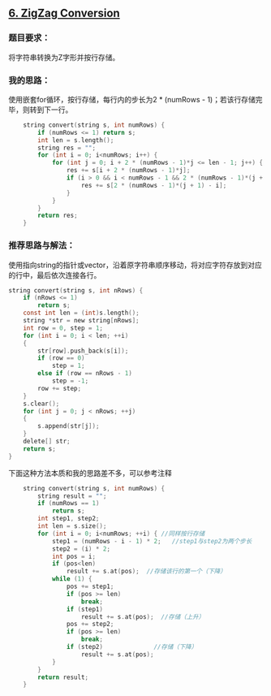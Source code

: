 ## [6. ZigZag Conversion](https://leetcode.com/problems/zigzag-conversion/#/description)
### 题目要求：
将字符串转换为Z字形并按行存储。
### 我的思路：
使用嵌套for循环，按行存储，每行内的步长为2 * (numRows - 1)；若该行存储完毕，则转到下一行。
```c
	string convert(string s, int numRows) {
		if (numRows <= 1) return s;
		int len = s.length();
		string res = "";
		for (int i = 0; i<numRows; i++) {
			for (int j = 0; i + 2 * (numRows - 1)*j <= len - 1; j++) {
				res += s[i + 2 * (numRows - 1)*j];
				if (i > 0 && i < numRows - 1 && 2 * (numRows - 1)*(j + 1) - i <= len - 1) {
					res += s[2 * (numRows - 1)*(j + 1) - i];
				}
			}
		}
		return res;
	}
```
### 推荐思路与解法：
使用指向string的指针或vector，沿着原字符串顺序移动，将对应字符存放到对应的行中，最后依次连接各行。
```c
string convert(string s, int nRows) {
    if (nRows <= 1)
        return s;
    const int len = (int)s.length();
    string *str = new string[nRows];
    int row = 0, step = 1;
    for (int i = 0; i < len; ++i)
    {
        str[row].push_back(s[i]);
        if (row == 0)
            step = 1;
        else if (row == nRows - 1)
            step = -1;
        row += step;
    }
    s.clear();
    for (int j = 0; j < nRows; ++j)
    {
        s.append(str[j]);
    }
    delete[] str;
    return s;
}
```
下面这种方法本质和我的思路差不多，可以参考注释
```c
	string convert(string s, int numRows) {
		string result = "";
		if (numRows == 1)
			return s;
		int step1, step2;
		int len = s.size();
		for (int i = 0; i<numRows; ++i) { //同样按行存储
			step1 = (numRows - i - 1) * 2;   //step1与step2为两个步长
			step2 = (i) * 2;
			int pos = i;
			if (pos<len)
				result += s.at(pos);  //存储该行的第一个（下降）
			while (1) {
				pos += step1;
				if (pos >= len)
					break;
				if (step1)
					result += s.at(pos);  //存储（上升）
				pos += step2;
				if (pos >= len)
					break;
				if (step2)              //存储（下降）
					result += s.at(pos);
			}
		}
		return result;
	}
```
